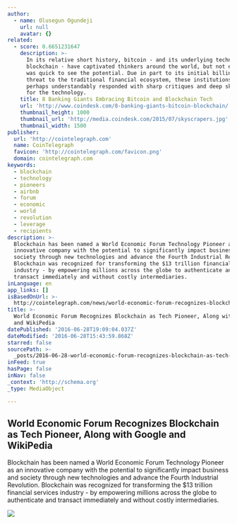 ```yaml
---
author:
  - name: Olusegun Ogundeji
    url: null
    avatar: {}
related:
  - score: 0.6651231647
    description: >-
      In its relative short history, bitcoin - and its underlying technology the
      blockchain - have captivated thinkers around the world, but not everyone
      was quick to see the potential. Due in part to its initial billing as a
      threat to the traditional financial ecosystem, these institutions have
      perhaps understandably responded with sharp critiques and deep skepticism
      for the technology.
    title: 8 Banking Giants Embracing Bitcoin and Blockchain Tech
    url: 'http://www.coindesk.com/8-banking-giants-bitcoin-blockchain/'
    thumbnail_height: 1000
    thumbnail_url: 'http://media.coindesk.com/2015/07/skyscrapers.jpg'
    thumbnail_width: 1500
publisher:
  url: 'http://cointelegraph.com'
  name: CoinTelegraph
  favicon: 'http://cointelegraph.com/favicon.png'
  domain: cointelegraph.com
keywords:
  - blockchain
  - technology
  - pioneers
  - airbnb
  - forum
  - economic
  - world
  - revolution
  - leverage
  - recipients
description: >-
  Blockchain has been named a World Economic Forum Technology Pioneer as an
  innovative company with the potential to significantly impact business and
  society through new technologies and advance the Fourth Industrial Revolution.
  Blockchain was recognized for transforming the $13 trillion financial services
  industry - by empowering millions across the globe to authenticate and
  transact immediately and without costly intermediaries.
inLanguage: en
app_links: []
isBasedOnUrl: >-
  http://cointelegraph.com/news/world-economic-forum-recognizes-blockchain-as-tech-pioneer-along-with-google-and-wikipedia
title: >-
  World Economic Forum Recognizes Blockchain as Tech Pioneer, Along with Google
  and WikiPedia
datePublished: '2016-06-28T19:09:04.037Z'
dateModified: '2016-06-28T15:43:59.868Z'
starred: false
sourcePath: >-
  _posts/2016-06-28-world-economic-forum-recognizes-blockchain-as-tech-pioneer.md
inFeed: true
hasPage: false
inNav: false
_context: 'http://schema.org'
_type: MediaObject

---
```

<article style=""><h1>World Economic Forum Recognizes Blockchain as Tech Pioneer, Along with Google and WikiPedia</h1><p>Blockchain has been named a World Economic Forum Technology Pioneer as an innovative company with the potential to significantly impact business and society through new technologies and advance the Fourth Industrial Revolution. Blockchain was recognized for transforming the $13 trillion financial services industry - by empowering millions across the globe to authenticate and transact immediately and without costly intermediaries.</p><img src="http://cointelegraph.com/images/725_aHR0cDovL2NvaW50ZWxlZ3JhcGguY29tL3N0b3JhZ2UvdXBsb2Fkcy92aWV3LzMzYzYwMzI0ZjljZTUzMzVhYTBjZjNhMGQ5ZTliNjgxLnBuZw==.jpg" /></article>